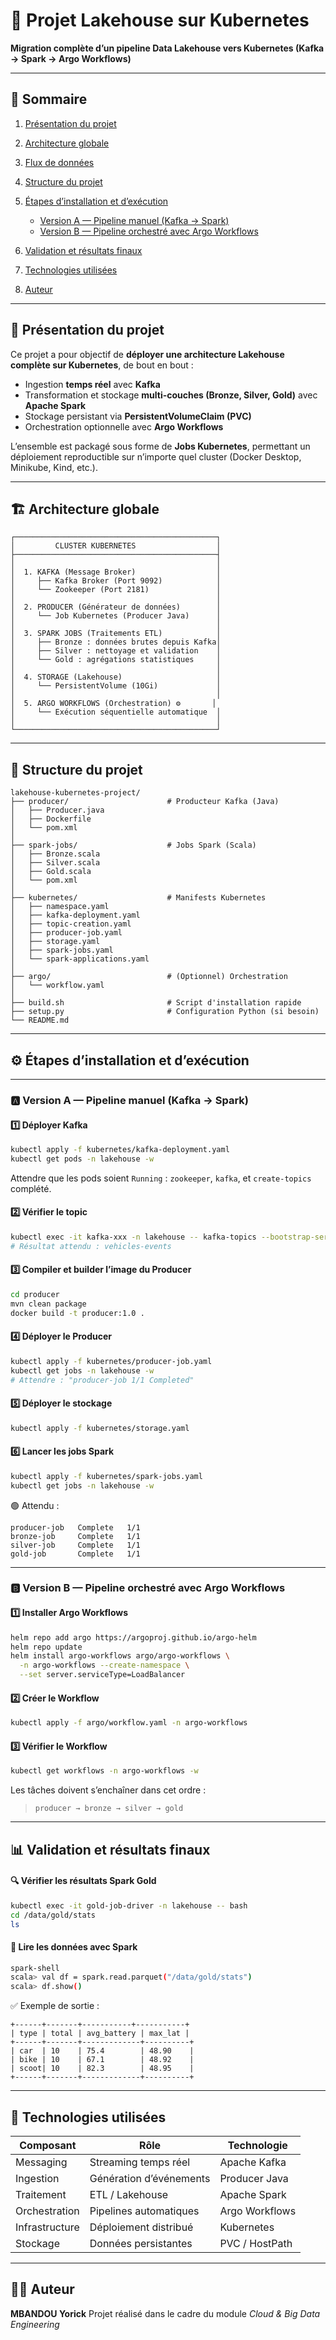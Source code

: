 

# 🚀 Projet Lakehouse sur Kubernetes

**Migration complète d’un pipeline Data Lakehouse vers Kubernetes (Kafka → Spark → Argo Workflows)**

---

## 🧭 Sommaire

1. [Présentation du projet](#-présentation-du-projet)
2. [Architecture globale](#-architecture-globale)
3. [Flux de données](#-flux-de-données)
4. [Structure du projet](#-structure-du-projet)
5. [Étapes d’installation et d’exécution](#-étapes-dinstallation-et-dexécution)

   * [Version A — Pipeline manuel (Kafka → Spark)](#version-a--pipeline-manuel-kafka--spark)
   * [Version B — Pipeline orchestré avec Argo Workflows](#version-b--pipeline-orchestré-avec-argo-workflows)
6. [Validation et résultats finaux](#-validation-et-résultats-finaux)
7. [Technologies utilisées](#-technologies-utilisées)
8. [Auteur](#-auteur)

---

## 🧩 Présentation du projet

Ce projet a pour objectif de **déployer une architecture Lakehouse complète sur Kubernetes**, de bout en bout :

* Ingestion **temps réel** avec **Kafka**
* Transformation et stockage **multi-couches (Bronze, Silver, Gold)** avec **Apache Spark**
* Stockage persistant via **PersistentVolumeClaim (PVC)**
* Orchestration optionnelle avec **Argo Workflows**

L’ensemble est packagé sous forme de **Jobs Kubernetes**, permettant un déploiement reproductible sur n’importe quel cluster (Docker Desktop, Minikube, Kind, etc.).

---

## 🏗️ Architecture globale

```
┌─────────────────────────────────────────────┐
│         CLUSTER KUBERNETES                  │
├─────────────────────────────────────────────┤
│                                             │
│  1. KAFKA (Message Broker)                  │
│     ├── Kafka Broker (Port 9092)            │
│     └── Zookeeper (Port 2181)               │
│                                             │
│  2. PRODUCER (Générateur de données)        │
│     └── Job Kubernetes (Producer Java)      │
│                                             │
│  3. SPARK JOBS (Traitements ETL)            │
│     ├── Bronze : données brutes depuis Kafka│
│     ├── Silver : nettoyage et validation    │
│     └── Gold : agrégations statistiques     │
│                                             │
│  4. STORAGE (Lakehouse)                     │
│     └── PersistentVolume (10Gi)             │
│                                             │
│  5. ARGO WORKFLOWS (Orchestration) ⚙️       │
│     └── Exécution séquentielle automatique  │
│                                             │
└─────────────────────────────────────────────┘
```

---

## 📂 Structure du projet

```
lakehouse-kubernetes-project/
├── producer/                      # Producteur Kafka (Java)
│   ├── Producer.java
│   ├── Dockerfile
│   └── pom.xml
│
├── spark-jobs/                    # Jobs Spark (Scala)
│   ├── Bronze.scala
│   ├── Silver.scala
│   ├── Gold.scala
│   └── pom.xml
│
├── kubernetes/                    # Manifests Kubernetes
│   ├── namespace.yaml
│   ├── kafka-deployment.yaml
│   ├── topic-creation.yaml
│   ├── producer-job.yaml
│   ├── storage.yaml
│   ├── spark-jobs.yaml
│   └── spark-applications.yaml
│
├── argo/                          # (Optionnel) Orchestration
│   └── workflow.yaml
│
├── build.sh                       # Script d'installation rapide
├── setup.py                       # Configuration Python (si besoin)
└── README.md
```

---

## ⚙️ Étapes d’installation et d’exécution

---

### 🅰️ Version A — Pipeline manuel (Kafka → Spark)

#### 1️⃣ Déployer Kafka

```bash
kubectl apply -f kubernetes/kafka-deployment.yaml
kubectl get pods -n lakehouse -w
```

Attendre que les pods soient `Running` :
`zookeeper`, `kafka`, et `create-topics` complété.

#### 2️⃣ Vérifier le topic

```bash
kubectl exec -it kafka-xxx -n lakehouse -- kafka-topics --bootstrap-server localhost:9092 --list
# Résultat attendu : vehicles-events
```

#### 3️⃣ Compiler et builder l’image du Producer

```bash
cd producer
mvn clean package
docker build -t producer:1.0 .
```

#### 4️⃣ Déployer le Producer

```bash
kubectl apply -f kubernetes/producer-job.yaml
kubectl get jobs -n lakehouse -w
# Attendre : "producer-job 1/1 Completed"
```

#### 5️⃣ Déployer le stockage

```bash
kubectl apply -f kubernetes/storage.yaml
```

#### 6️⃣ Lancer les jobs Spark

```bash
kubectl apply -f kubernetes/spark-jobs.yaml
kubectl get jobs -n lakehouse -w
```

🟢 Attendu :

```
producer-job   Complete   1/1
bronze-job     Complete   1/1
silver-job     Complete   1/1
gold-job       Complete   1/1
```

---

### 🅱️ Version B — Pipeline orchestré avec Argo Workflows

#### 1️⃣ Installer Argo Workflows

```bash
helm repo add argo https://argoproj.github.io/argo-helm
helm repo update
helm install argo-workflows argo/argo-workflows \
  -n argo-workflows --create-namespace \
  --set server.serviceType=LoadBalancer
```

#### 2️⃣ Créer le Workflow

```bash
kubectl apply -f argo/workflow.yaml -n argo-workflows
```

#### 3️⃣ Vérifier le Workflow

```bash
kubectl get workflows -n argo-workflows -w
```

Les tâches doivent s’enchaîner dans cet ordre :

> `producer → bronze → silver → gold`

---

## 📊 Validation et résultats finaux

#### 🔍 Vérifier les résultats Spark Gold

```bash
kubectl exec -it gold-job-driver -n lakehouse -- bash
cd /data/gold/stats
ls
```

#### 🔢 Lire les données avec Spark

```bash
spark-shell
scala> val df = spark.read.parquet("/data/gold/stats")
scala> df.show()
```

✅ Exemple de sortie :

```
+------+-------+-----------+-----------+
| type | total | avg_battery | max_lat |
+------+-------+-------------+----------+
| car  | 10    | 75.4        | 48.90    |
| bike | 10    | 67.1        | 48.92    |
| scoot| 10    | 82.3        | 48.95    |
+------+-------+-------------+----------+
```

---

## 🧰 Technologies utilisées

| Composant      | Rôle                    | Technologie    |
| -------------- | ----------------------- | -------------- |
| Messaging      | Streaming temps réel    | Apache Kafka   |
| Ingestion      | Génération d’événements | Producer Java  |
| Traitement     | ETL / Lakehouse         | Apache Spark   |
| Orchestration  | Pipelines automatiques  | Argo Workflows |
| Infrastructure | Déploiement distribué   | Kubernetes     |
| Stockage       | Données persistantes    | PVC / HostPath |

---

## 👨‍💻 Auteur

**MBANDOU Yorick** 
Projet réalisé dans le cadre du module *Cloud & Big Data Engineering*

